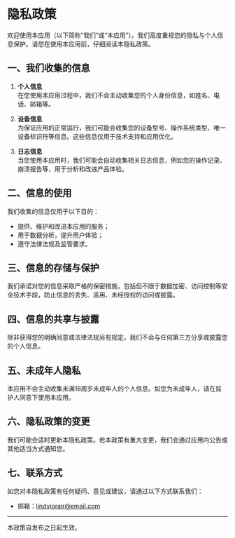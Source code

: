 # 隐私政策

欢迎使用本应用（以下简称“我们”或“本应用”）。我们高度重视您的隐私与个人信息保护。请您在使用本应用前，仔细阅读本隐私政策。

## 一、我们收集的信息

1. **个人信息**  
   在您使用本应用过程中，我们不会主动收集您的个人身份信息，如姓名、电话、邮箱等。

2. **设备信息**  
   为保证应用的正常运行，我们可能会收集您的设备型号、操作系统类型、唯一设备标识符等信息。这些信息仅用于技术支持和应用优化。

3. **日志信息**  
   当您使用本应用时，我们可能会自动收集相关日志信息，例如您的操作记录、崩溃报告等，用于分析和改进产品体验。

## 二、信息的使用

我们收集的信息仅用于以下目的：

- 提供、维护和改进本应用的服务；
- 用于数据分析，提升用户体验；
- 遵守法律法规及监管要求。

## 三、信息的存储与保护

我们承诺对您的信息采取严格的保密措施，包括但不限于数据加密、访问控制等安全技术手段，防止信息的丢失、滥用、未经授权的访问或披露。

## 四、信息的共享与披露

除非获得您的明确同意或法律法规另有规定，我们不会与任何第三方分享或披露您的个人信息。

## 五、未成年人隐私

本应用不会主动收集未满18周岁未成年人的个人信息。如您为未成年人，请在监护人同意下使用本应用。

## 六、隐私政策的变更

我们可能会适时更新本隐私政策。若本政策有重大变更，我们会通过应用内公告或其他适当方式通知您。

## 七、联系方式

如您对本隐私政策有任何疑问、意见或建议，请通过以下方式联系我们：

- 邮箱：lindviorair@email.com

---

本政策自发布之日起生效。
